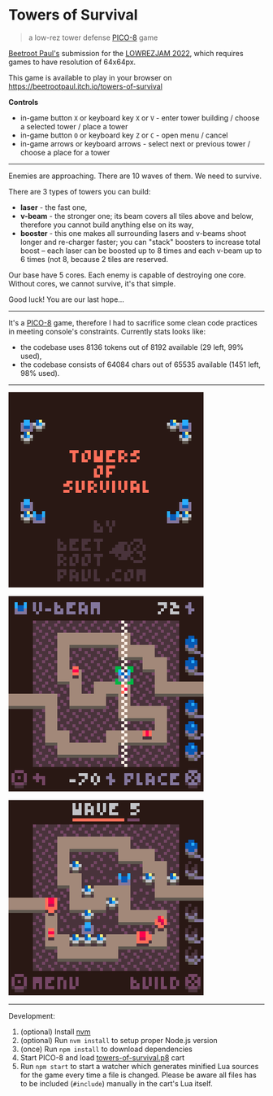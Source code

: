 # Towers of Survival

> a low-rez tower defense [PICO-8](https://www.lexaloffle.com/pico-8.php) game

[Beetroot Paul\'s](https://beetrootpaul.com) submission for
the [LOWREZJAM 2022](https://itch.io/jam/lowrezjam-2022), which requires games
to have resolution of 64x64px.

This game is available to play in your browser
on https://beetrootpaul.itch.io/towers-of-survival

**Controls**

- in-game button `X` or keyboard key `X` or `V` - enter tower building / choose
  a selected tower / place a tower
- in-game button `O` or keyboard key `Z` or `C` - open menu / cancel
- in-game arrows or keyboard arrows - select next or previous tower / choose a
  place for a tower

---

Enemies are approaching. There are 10 waves of them. We need to survive.

There are 3 types of towers you can build:

- **laser** - the fast one,
- **v-beam** - the stronger one; its beam covers all tiles above and below,
  therefore you cannot build anything else on its way,
- **booster** - this one makes all surrounding lasers and v-beams shoot longer
  and re-charger faster; you can "stack" boosters to increase total boost – each
  laser can be boosted up to 8 times and each v-beam up to 6 times (not 8,
  because 2 tiles are reserved.

Our base have 5 cores. Each enemy is capable of destroying one core. Without
cores, we cannot survive, it's that simple.

Good luck! You are our last hope…

---

It's a [PICO-8](https://www.lexaloffle.com/pico-8.php) game, therefore I had to sacrifice some clean code practices in meeting console's
constraints. Currently stats looks like:

- the codebase uses 8136 tokens out of 8192 available (29 left, 99% used),
- the codebase consists of 64084 chars out of 65535 available (1451 left, 98%
  used).

---

![](./screenshots/2022-08-12_title.png)

![](./screenshots/2022-08-12_placement.png)

![](./screenshots/2022-08-12_wave.png)

--- 

Development:

1. (optional) Install [nvm]()
2. (optional) Run `nvm install` to setup proper Node.js version
3. (once) Run `npm install` to download dependencies
4. Start PICO-8 and load [towers-of-survival.p8](towers-of-survival.p8) cart
5. Run `npm start` to start a watcher which generates minified Lua sources for
   the game every time a file is changed. Please be aware all files has to be
   included (`#include`) manually in the cart's Lua itself.
